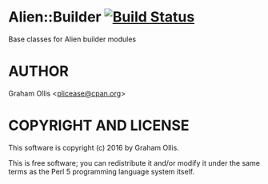 # Alien::Builder [![Build Status](https://secure.travis-ci.org/plicease/Alien-Builder.png)](http://travis-ci.org/plicease/Alien-Builder)

Base classes for Alien builder modules

# AUTHOR

Graham Ollis &lt;plicease@cpan.org>

# COPYRIGHT AND LICENSE

This software is copyright (c) 2016 by Graham Ollis.

This is free software; you can redistribute it and/or modify it under
the same terms as the Perl 5 programming language system itself.
